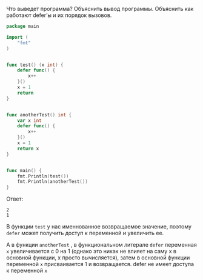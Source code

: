 Что выведет программа? Объяснить вывод программы. Объяснить как работают defer’ы и их порядок вызовов.

```go
package main

import (
	"fmt"
)


func test() (x int) {
	defer func() {
		x++
	}()
	x = 1
	return
}


func anotherTest() int {
	var x int
	defer func() {
		x++
	}()
	x = 1
	return x
}


func main() {
	fmt.Println(test())
	fmt.Println(anotherTest())
}
```

Ответ:
```
2
1
```

В функции ```test``` у нас именнованное возвращаемое значение, поэтому ```defer``` может получить 
доступ к переменной и увеличить ее.

А в функции ```anotherTest``` , в функциональном литерале ```defer``` переменная 
```x``` увеличивается с 0 на 1 (однако это никак не влияет на саму x в основной 
функции, x просто вычисляется), затем в основной функции переменной ```x``` 
присваивается 1 и возвращается. defer не имеет доступа к переменной ```x```